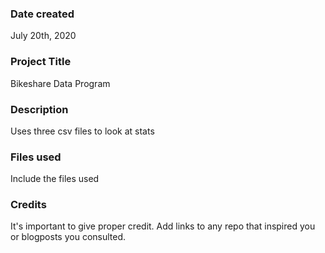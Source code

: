 ### Date created
July 20th, 2020

### Project Title
Bikeshare Data Program

### Description
Uses three csv files to look at stats

### Files used
Include the files used

### Credits
It's important to give proper credit. Add links to any repo that inspired you or blogposts you consulted.
